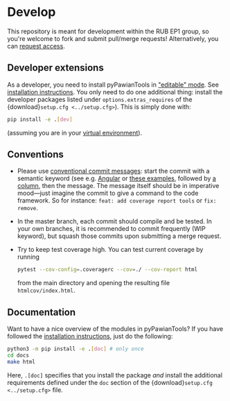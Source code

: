 <!-- cspell:ignore coveragerc htmlcov -->

# Develop

This repository is meant for development within the RUB EP1 group, so you're
welcome to fork and submit pull/merge requests! Alternatively, you can
[request access](https://gitlab.ep1.rub.de/redeboer/pyPawianTools/-/project_members/request_access).

## Developer extensions

As a developer, you need to install pyPawianTools in
["editable" mode](https://pip.pypa.io/en/stable/reference/pip_install/#editable-installs).
See [installation instructions](./README.md#installation). You only need to do
one additional thing: install the developer packages listed under
`options.extras_requires` of the {download}`setup.cfg <../setup.cfg>`). This is
simply done with:

```bash
pip install -e .[dev]
```

(assuming you are in your [virtual environment](./README.md#installation)).

## Conventions

- Please use
  [conventional commit messages](https://www.conventionalcommits.org/): start
  the commit with a semantic keyword (see e.g.
  [Angular](https://github.com/angular/angular/blob/master/CONTRIBUTING.md#type)
  or
  [these examples](https://seesparkbox.com/foundry/semantic_commit_messages),
  followed by [a column](https://git-scm.com/docs/git-interpret-trailers), then
  the message. The message itself should be in imperative mood—just imagine the
  commit to give a command to the code framework. So for instance:
  `feat: add coverage report tools` or `fix: remove`.

- In the master branch, each commit should compile and be tested. In your own
  branches, it is recommended to commit frequently (WIP keyword), but squash
  those commits upon submitting a merge request.

- Try to keep test coverage high. You can test current coverage by running

  ```bash
  pytest --cov-config=.coveragerc --cov=./ --cov-report html
  ```

  from the main directory and opening the resulting file `htmlcov/index.html`.

## Documentation

Want to have a nice overview of the modules in pyPawianTools? If you have
followed the [installation instructions](./install.md), just do the following:

```bash
python3 -m pip install -e .[doc] # only once
cd docs
make html
```

Here, `.[doc]` specifies that you install the package _and_ install the
additional requirements defined under the `doc` section of the
{download}`setup.cfg <../setup.cfg>` file.
